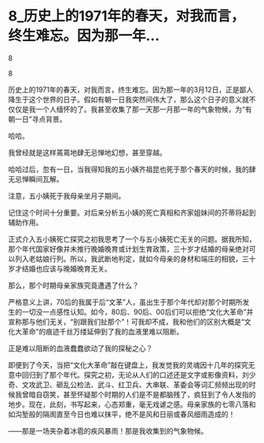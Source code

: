 # 8_历史上的1971年的春天，对我而言，终生难忘。因为那一年...

8

8

历史上的1971年的春天，对我而言，终生难忘。因为那一年的3月12日，正是鄙人降生于这个世界的日子。假如有朝一日我突然间伟大了，那么这个日子的意义就不仅仅是我一个人缅怀的了。我甚至收集了那一天那一月那一年的气象物候，为“有朝一日”寻点背景。

哈哈。

我曾经就是这样蔫蔫地肆无忌惮地幻想，甚至穿越。

哈哈过后，忽有一日，当我得知我的五小姨齐祖昆也死于那个春天的时候，我的肆无忌惮瞬间瓦解。

注意，五小姨死于我母亲坐月子期间。

记住这个时间十分重要。对后来分析五小姨的死亡真相和齐家姐妹间的芥蒂将起到辅助作用。

正式介入五小姨死亡探究之初我思考了一个与五小姨死亡无关的问题。据我所知，那个年代国家好像并未推行晚婚晚育或计划生育政策，三十岁才结婚的母亲绝对可以列入老姑娘行列。所以，我武断地判定，就如今母亲的身材和端庄的相貌，三十岁才结婚也应该与晚婚晚育无关。

那么，那个时期母亲家族究竟遭遇了什么？

严格意义上讲，70后的我属于后“文革”人，虽出生于那个年代却对那个时期所发生的一切没一点感性认知。如今，80后、90后、00后们可以拒绝“文化大革命”并宣称那与他们无关，“别跟我们扯那个”！可我却不成，我和他们的区别大概是“文化大革命”的痕迹千丝万缕延伸到了我的血液里难以阻断。

正是难以阻断的血液蠢蠢欲动了我的探秘之心？

即便到了今天，当把“文化大革命”敲在键盘上，我发觉我的灵魂因十几年的探究无意中回归到了那个年代。探究之初，无论从人们的口述还是文字或影像资料，刘少奇、文攻武卫、砸乱公检法、武斗、红卫兵、大串联、革委会等词汇频频出现的时候我曾暗自窃笑，甚至怀疑那个时期的人们是不是都脑残了，疯狂到了令人发指的地步。现在，此刻，书写起来，心态郑重，毫无戏谑之感。母亲家族的七零八落和如沟堑般的隔阂直至今日也难以抹平，绝不是风和日丽或春风细雨造成的！

——那是一场夹杂着冰雹的疾风暴雨！那是我收集到的气象物候。